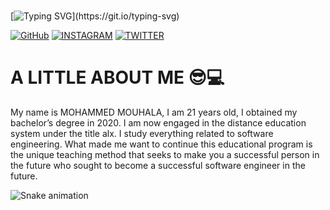 </br>[![Typing SVG](https://readme-typing-svg.demolab.com/?font=Fira+Code&size=35&pause=1000&color=0000FF&width=435&lines=HELLO+WORLD!)](https://git.io/typing-svg)


<a href='https://github.com/simozex' target="_blank"><img alt='GitHub' src='https://img.shields.io/badge/github-100000?style=for-the-badge&logo=GitHub&logoColor=white&labelColor=black&color=black'/></a>
<a href='https://www.instagram.com/simo_mouhala/' target="_blank"><img alt='INSTAGRAM' src='https://img.shields.io/badge/INSTAGRAM-100000?style=for-the-badge&logo=INSTAGRAM&logoColor=560D0D&labelColor=DA2DA6&color=E40E2B'/></a>
<a href='https://twitter.com/SIMOMED55' target="_blank"><img alt='TWITTER' src='https://img.shields.io/badge/INSTAGRAM-100000?style=for-the-badge&logo=TWITTER&logoColor=EDE6E6&labelColor=2D6CE0&color=0DEAD1'/></a>



<h1><a>A LITTLE ABOUT ME 😎💻<a></h1>
<p dir="auto">My name is MOHAMMED MOUHALA, I am 21 years old, I obtained my bachelor’s degree in 2020. I am now engaged in the distance education system under the title alx. I study everything related to software engineering. What made me want to continue this educational program is the unique teaching method that seeks to make you a successful person in the future who sought to become a successful software engineer in the future.</p></h1>            







![Snake animation](https://github.com/thepiyushmalhotra/thepiyushmalhotra/blob/output/github-contribution-grid-snake.svg)
